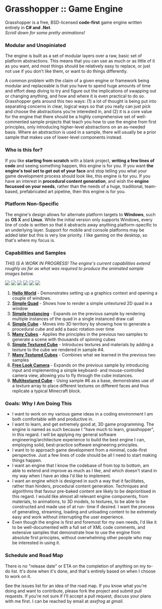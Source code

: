 # Grasshopper :: Game Engine

Grasshopper is a free, BSD-licensed **code-first** game engine written entirely in **C# and .Net**.  
*Scroll down for some pretty animations!*

### Modular and Unopiniated

The engine is built as a set of modular layers over a raw, basic set of platform abstractions. This
means that you can use as much or as little of it as you want, and most things should be relatively
easy to replace, or just not use if you don't like them, or want to do things differently.

A common problem with the claim of a given engine or framework being modular and replaceable is that
you have to spend huge amounts of time and effort deep diving to try and figure out the implications
of swapping out or changing anything, and how and where it is even practical to do so. Grasshopper
gets around this two ways: (1) a lot of thought is being put into separating concerns in clear,
logical ways so that you really can just pick and choose the abstractions you're interested in, and
(2) it is a core value for the engine that there should be a highly comprehensive set of well-commented sample projects
that teach you how to use the engine from first principles, only introducing higher-level abstractions
on an as-needed basis. Where an abstraction is used in a sample, there will usually be a prior sample that
makes use of lower-level components instead.

### Who is this for?

If you like **starting from scratch** with a blank project, **writing a few lines of code** and seeing something happen,
this engine is for you. If you want **the engine's tool set to get out of your face** and stop telling
you what your game development process should look like, this engine is for you. If you have an
interest in **procedural content generation**, and wish the **engine focussed on your needs**, rather than
the needs of a huge, traditional, team-based, prefabricated art pipeline, then this engine is for you.

### Platform Non-Specific

The engine's design allows for alternate platform targets to **Windows**, such as **OS X** and **Linux**. While
the initial version only supports Windows, every line of code is written so that it abstracts away
anything platform-specific to an underlying layer. Support for mobile and console platforms may be added later
but this is very low priority. I like gaming on the desktop, so that's where my focus is.

### Capabilities and Samples

*THIS IS A WORK IN PROGRESS! The engine's current capabilities extend roughly as far as what was
required to produce the animated sample images below.*

![](https://raw.github.com/axefrog/Grasshopper/master/samples/Images/cube-rainbow.gif)
![](https://raw.github.com/axefrog/Grasshopper/master/samples/Images/cube.gif)
![](https://raw.github.com/axefrog/Grasshopper/master/samples/Images/cubes-rainbow.gif)
![](https://raw.github.com/axefrog/Grasshopper/master/samples/Images/cubes.gif)
![](https://raw.github.com/axefrog/Grasshopper/master/samples/Images/cubes-freelook.gif)
![](https://raw.github.com/axefrog/Grasshopper/master/samples/Images/cube-multitexture.gif)

1. **[Hello World](https://github.com/axefrog/Grasshopper/tree/master/samples/Core/01.%20HelloWorld)** - Demonstrates setting up a graphics context and opening a couple of windows.
2. **[Simple Quad](https://github.com/axefrog/Grasshopper/tree/master/samples/Core/02.%20SimpleQuad)** - Shows how to render a simple untextured 2D quad in a window
3. **[Simple Instancing](https://github.com/axefrog/Grasshopper/tree/master/samples/Core/04.%20SimpleInstancing)** - Expands on the previous sample by rendering multiple instances of the quad in a single instanced draw call
4. **[Simple Cube](https://github.com/axefrog/Grasshopper/tree/master/samples/Core/04.%20SimpleCube)** - Moves into 3D territory by showing how to generate a procedural cube and add a basic rotation over time
5. **[Many Cubes](https://github.com/axefrog/Grasshopper/tree/master/samples/Core/05.%20ManyCubes)** - Applies the principles in the previous two samples to generate a scene with thousands of spinning cubes
6. **[Simple Textured Cube](https://github.com/axefrog/Grasshopper/tree/master/samples/Core/06.%20SimpleTexturedCube)** - Introduces textures and materials by adding a texture to the cube we rendered in sample #4.
7. **[Many Textured Cubes](https://github.com/axefrog/Grasshopper/tree/master/samples/Core/07.%20ManyTexturedCubes)** - Combines what we learned in the previous two samples
8. **[Free Look Camera](https://github.com/axefrog/Grasshopper/tree/master/samples/Core/08.%20FreeLookCamera)** - Expands on the previous sample by introducing input and implementing a simple keyboard- and mouse-controlled camera view, allowing you to fly through the cube instances.
9. **[Multitextured Cube](https://github.com/axefrog/Grasshopper/tree/master/samples/Core/09.%20MultiTexturedCube)** - Using sample #6 as a base, demonstrates use of a texture array to place different textures on different faces and thus replicate a typical Minecraft block.

### Goals: Why I Am Doing This

* I want to work on my various game ideas in a coding environment I am both
  comfortable with and productive in.
* I want to learn, and get extremely good at, 3D game programming. The engine is
  named as such because I "have much to learn, grasshopper", in this regard. I
  will be applying my general software engineering/architecture experience to build
  the best engine I can, employing solid, best-practice software engineering principles.
* I want to to approach game development from a minimal, code-first perspective.
  Just a few lines of code should be all I need to start making things happen.
* I want an engine that I know the codebase of from top to bottom, am able to
  extend and improve as much as I like, and which doesn't stand in my way when
  I have an idea I'd like to implement.
* I want an engine which is designed in such a way that it facilitates, rather
  than hinders, procedural content generation. Techniques and algorithms that
  favour pre-baked content are likely to be deprioritised in this regard.
  I would like almost all relevant engine components, from materials, to animations,
  to 3D models, to textures, to be able to be constructed and made use of at run-
  time if desired. I want the process of generating, streaming, loading and unloading
  content to be extremely easy and work without interrupting the user experience.
* Even though the engine is first and foremost for my own needs, I'd like it to
  be well-documented with a full set of XML code comments, and extensive samples
  that demonstrate how to use the engine from absolute first principles, without
  overwhelming other people who may be interested in using it.

### Schedule and Road Map

There is no "release date" or ETA on the completion of anything on my to-do list.
It's done when it's done, and that's entirely based on when I choose to work on it.

See the issues list for an idea of the road map. If you know what you're doing and
want to contribute, please fork the project and submit pull requests. If you're not
sure if I'll accept a pull request, discuss your plans with me first. I can be reached
by email at *axefrog* at *gmail*.
